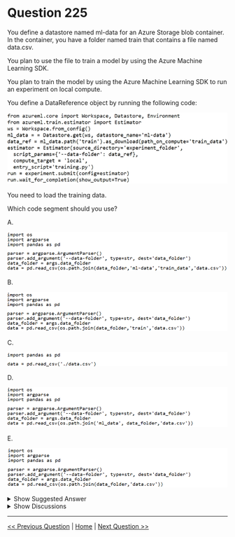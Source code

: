 # Question 225

You define a datastore named ml-data for an Azure Storage blob container. In the container, you have a folder named train that contains a file named data.csv.

You plan to use the file to train a model by using the Azure Machine Learning SDK.

You plan to train the model by using the Azure Machine Learning SDK to run an experiment on local compute.

You define a DataReference object by running the following code:

![Question Image](../images/q225_q_0021700001.png)

You need to load the training data.

Which code segment should you use?

A.

![Question Image](../images/q225_q_0021800001.png)

B.

![Question Image](../images/q225_q_0021800002.png)

C.

![Question Image](../images/q225_q_0021800003.png)

D.

![Question Image](../images/q225_q_0021800004.png)

E.

![Question Image](../images/q225_q_0021800005.png)

<details>
  <summary>Show Suggested Answer</summary>

<strong>E</strong><br>

<p>Example:</p>
<p>data_folder = args.data_folder</p>
<p># Load Train and Test data</p>
<p>train_data = pd.read_csv(os.path.join(data_folder, &#x27;data.csv&#x27;))</p>
<p>Reference:</p>
<p>https://www.element61.be/en/resource/azure-machine-learning-services-complete-toolbox-ai</p>

</details>

<details>
  <summary>Show Discussions</summary>

<blockquote><p><strong>trickerk</strong> <code>(Mon 07 Feb 2022 13:55)</code> - <em>Upvotes: 14</em></p><p>Given answer is correct cause &quot;data_folder&quot; already has &#x27;train&#x27; path.
Take a look at:
data_ref = ml_data.path(&#x27;train&#x27;).as_download(path_on_compute=&#x27;train_data&#x27;)</p></blockquote>
<blockquote><p><strong>rishi_ram</strong> <code>(Wed 01 Dec 2021 08:43)</code> - <em>Upvotes: 6</em></p><p>How about answer B as question says data is in &#x27;train&#x27; folder ?</p></blockquote>
<blockquote><p><strong>trickerk</strong> <code>(Fri 07 Jan 2022 11:39)</code> - <em>Upvotes: 1</em></p><p>I think the script will run inside the folder, so the absolute path will be returned, so doesn&#x27;t  need to describe the folder&#x27;s name.</p></blockquote>
<blockquote><p><strong>NullVoider_0</strong> <code>(Thu 20 Jun 2024 13:12)</code> - <em>Upvotes: 1</em></p><p>The correct code segment to load the training data is B. This is because you have defined the data reference as data_ref = ml_data.path(&#x27;train&#x27;).as_download(path_on_compute=&#x27;train_data&#x27;), which means that the data will be downloaded to the train_data folder on the compute target. Therefore, you need to use os.path.join(data_folder, &#x27;train&#x27;, &#x27;data.csv&#x27;) to read the CSV file from the train folder in the ml-data datastore.</p></blockquote>
<blockquote><p><strong>fhlos</strong> <code>(Thu 28 Dec 2023 12:41)</code> - <em>Upvotes: 2</em></p><p>B - ChatGPT
The correct code segment to load the training data in this scenario is:

B.
import os
import argparse
import pandas as pd
parser = argparse.ArgumentParser()
parser.add_argument(&#x27;--data-folder&#x27;, type=str, dest=&#x27;data_folder&#x27;)
args = parser.parse_args()
data_folder = args.data_folder
data = pd.read_csv(os.path.join(data_folder, &#x27;train&#x27;, &#x27;data.csv&#x27;))

Explanation:
The code segment B properly handles the command-line argument parsing using the argparse module and retrieves the data_folder argument. It then uses os.path.join to construct the correct path to the training data file data.csv within the specified data_folder.

The other code segments (A, C, D, E) either have syntax errors, incorrect path references, or incorrect argument parsing, which would lead to issues when trying to load the training data.

Therefore, the correct code segment is B.</p></blockquote>

<blockquote><p><strong>Lion007</strong> <code>(Sun 30 Jun 2024 11:59)</code> - <em>Upvotes: 2</em></p><p>The Correct answer is as given: E
We just need to join the data_folder with the CSV file data.csv
data = pd.read_csv(os.path.join(data_folder, &#x27;data.csv&#x27;))

Let me explain why B is WRONG:
The DataReference is configured to download the data from a datastore to a local directory named &#x27;train_data&#x27; on the compute target:
data_ref = ml_data.path(&#x27;train&#x27;).as_download(path_on_compute=&#x27;train_data&#x27;)

In this context, the data_ref object will download the contents of the &#x27;train&#x27; folder from the Azure Blob Storage to a local directory called &#x27;train_data&#x27; on the compute target. The script_params in the Estimator object then passes this data_ref as an argument for --data-folder:
script_params={&#x27;--data-folder&#x27;: data_ref},

Given this setup, the training script (optin E) expects the --data-folder argument to specify the path to the directory where the data.csv file is located. It then reads this CSV file into a pandas DataFrame.</p></blockquote>

<blockquote><p><strong>Lion007</strong> <code>(Sun 30 Jun 2024 11:59)</code> - <em>Upvotes: 2</em></p><p>Option B assumes that the data.csv file is still inside the directory &#x27;train&#x27; within the data_folder. This is WRONG since the path is already constructed in the data_ref without the need to repeat the &#x27;train&#x27; directory, as the data_ref is already pointing to the correct location of the data.csv file.</p></blockquote>
<blockquote><p><strong>Andrea2</strong> <code>(Fri 09 Dec 2022 09:04)</code> - <em>Upvotes: 4</em></p><p>I think answer E is correct. Data_ref contains the reference to data, that has been downloaded on the compute at the path train_data. For this reason you can simply add data.csv to load data.</p></blockquote>
<blockquote><p><strong>YipingRuan</strong> <code>(Tue 25 Jan 2022 15:15)</code> - <em>Upvotes: 1</em></p><p>Seems different from #43 above (using input)</p></blockquote>
<blockquote><p><strong>MohsenSic</strong> <code>(Tue 28 Dec 2021 01:57)</code> - <em>Upvotes: 2</em></p><p>@rishi_ram, I guess it is wrong as we will end up with  two &#x27;&#x27;train&quot;s in the path, one from data_folder and one from &quot;train&quot;</p></blockquote>

</details>

---

[<< Previous Question](question_224.md) | [Home](/index.md) | [Next Question >>](question_226.md)
